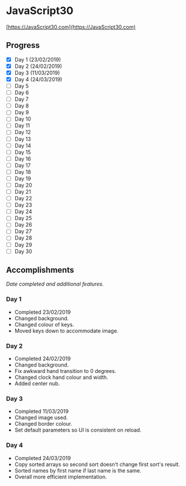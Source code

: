 # JavaScript30
[https://JavaScript30.com](https://JavaScript30.com)

## Progress
- [x] Day 1 (23/02/2019)
- [x] Day 2 (24/02/2019)
- [x] Day 3 (11/03/2019)
- [x] Day 4 (24/03/2019)
- [ ] Day 5
- [ ] Day 6
- [ ] Day 7
- [ ] Day 8
- [ ] Day 9
- [ ] Day 10
- [ ] Day 11
- [ ] Day 12
- [ ] Day 13
- [ ] Day 14
- [ ] Day 15
- [ ] Day 16
- [ ] Day 17
- [ ] Day 18
- [ ] Day 19
- [ ] Day 20
- [ ] Day 21
- [ ] Day 22
- [ ] Day 23
- [ ] Day 24
- [ ] Day 25
- [ ] Day 26
- [ ] Day 27
- [ ] Day 28
- [ ] Day 29
- [ ] Day 30

## Accomplishments
<em>Date completed and additional features.</em>

### Day 1
- Completed 23/02/2019
- Changed background.
- Changed colour of keys.
- Moved keys down to accommodate image.

### Day 2
- Completed 24/02/2019
- Changed background.
- Fix awkward hand transition to 0 degrees.
- Changed clock hand colour and width.
- Added center nub.

### Day 3
- Completed 11/03/2019
- Changed image used.
- Changed border colour.
- Set default parameters so UI is consistent on reload.

### Day 4
- Completed 24/03/2019
- Copy sorted arrays so second sort doesn't change first sort's result.
- Sorted names by first name if last name is the same.
- Overall more efficient implementation.
